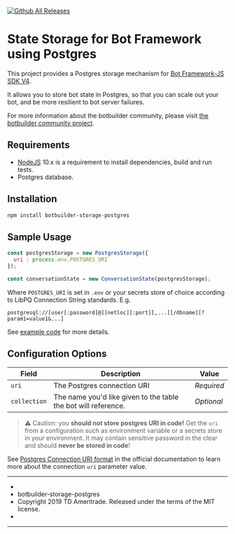 [![Github All Releases](https://img.shields.io/github/downloads/TDAmeritrade/botbuilder-storage-postgres/total.svg)]()

# State Storage for Bot Framework using Postgres

This project provides a Postgres storage mechanism for [Bot Framework-JS SDK V4](https://github.com/Microsoft/botbuilder-js).

It allows you to store bot state in Postgres, so that you can scale out your bot, and be more resilient to bot server failures.

For more information about the botbuilder community, please visit [the botbuilder community project](https://github.com/BotBuilderCommunity/botbuilder-community-js).

## Requirements

-   [NodeJS](https://nodejs.org/en/) 10.x is a requirement to install dependencies, build and run tests.
-   Postgres database.

## Installation

```bash
npm install botbuilder-storage-postgres
```

## Sample Usage

```JavaScript
const postgresStorage = new PostgresStorage({
  uri : process.env.POSTGRES_URI
});

const conversationState = new ConversationState(postgresStorage);
```

Where `POSTGRES_URI` is set in `.env` or your secrets store of choice according to LibPQ Connection String standards. E.g.

`postgresql://[user[:password]@][netloc][:port][,...][/dbname][?param1=value1&...]`

See [example code](example/app.js) for more details.

## Configuration Options

| Field | Description                 | Value      |
| ----- | --------------------------- | ---------- |
| `uri` | The Postgres connection URI | _Required_ |
| `collection` | The name you'd like given to the table the bot will reference. | _Optional_ |

> &#X26A0; Caution: you **should not store postgres URI in code!** Get the `uri` from a configuration such as environment variable or a secrets store in your environment. It may contain sensitive password in the clear and should **never be stored in code**!

See [Postgres Connection URI format](https://www.postgresql.org/docs/current/libpq-connect.html#LIBPQ-CONNSTRING) in the official documentation to learn more about the connection `uri` parameter value.

***********************************************************************************
 *
 * botbuilder-storage-postgres
 * Copyright 2019 TD Ameritrade. Released under the terms of the MIT license.
 *
 ***********************************************************************************

